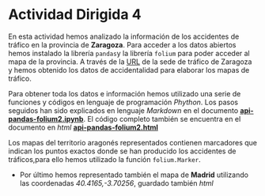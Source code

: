 # Actividad Dirigida 4

En esta actividad hemos analizado la información de los accidentes de tráfico en la provincia de **Zaragoza**. Para acceder a los datos abiertos hemos instalado la librería `pandas`y la librería `folium` para poder acceder al mapa de la provincia. A través de la [URL]('https://www.zaragoza.es/sede/servicio/transporte/accidentalidad-trafico/accidente.csv?rows=20') de la sede de tráfico de Zaragoza y hemos obtenido los datos de accidentalidad para elaborar los mapas de tráfico.

Para obtener toda los datos e información hemos utilizado una serie de funciones y códigos en lenguaje de programación *Phython*. Los pasos seguidos han sido explicados en lenguaje *Markdown* en el documento [**api-pandas-folium2.ipynb**](https://github.com/nebrijas/periodismodedatos-mirambt16/blob/main/api-pandas-folium2.ipynb). El código completo también se encuentra en el documento en *html* [**api-pandas-folium2.html**](https://github.com/nebrijas/periodismodedatos-mirambt16/blob/main/api-pandas-folium2.html)

Los mapas del territorio aragonés representados contienen marcadores que indican los puntos exactos donde se han producido los accidentes de tráficos,para ello hemos utilizado la función `folium.Marker`.

- Por último hemos representado también el mapa de **Madrid** utilizando las coordenadas *40.4165,-3.70256*, guardado también *html* 
